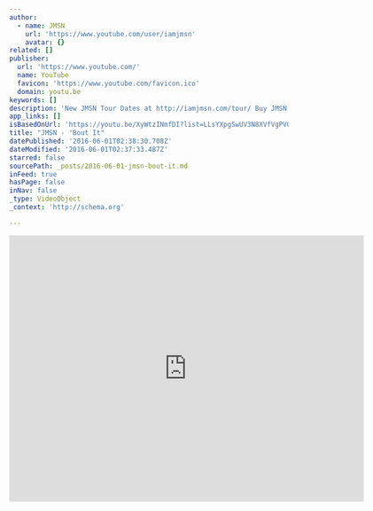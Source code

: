 ```yaml
---
author:
  - name: JMSN
    url: 'https://www.youtube.com/user/iamjmsn'
    avatar: {}
related: []
publisher:
  url: 'https://www.youtube.com/'
  name: YouTube
  favicon: 'https://www.youtube.com/favicon.ico'
  domain: youtu.be
keywords: []
description: 'New JMSN Tour Dates at http://iamjmsn.com/tour/ Buy JMSN - JMSN (Blue Album) Physical [CD, Vinyl, Digital]: http://shop.iamjmsn.com/ iTunes - https://itunes.apple.com/us/album/jmsn/id945749626 Directed by JMSN Director of Photography Sebastian Maldonado'
app_links: []
isBasedOnUrl: 'https://youtu.be/XyWtzINmfDI?list=LLsYXpgSwUV3N8XVfVgPV0rw'
title: "JMSN - 'Bout It"
datePublished: '2016-06-01T02:38:30.708Z'
dateModified: '2016-06-01T02:37:33.487Z'
starred: false
sourcePath: _posts/2016-06-01-jmsn-bout-it.md
inFeed: true
hasPage: false
inNav: false
_type: VideoObject
_context: 'http://schema.org'

---
```

<iframe src="https://cdn.embedly.com/widgets/media.html?src=https%3A%2F%2Fwww.youtube.com%2Fembed%2FXyWtzINmfDI%3Ffeature%3Doembed&amp;url=http%3A%2F%2Fwww.youtube.com%2Fwatch%3Fv%3DXyWtzINmfDI&amp;image=https%3A%2F%2Fi.ytimg.com%2Fvi%2FXyWtzINmfDI%2Fhqdefault.jpg&amp;key=b7d04c9b404c499eba89ee7072e1c4f7&amp;type=text%2Fhtml&amp;schema=youtube" width="640" height="480" scrolling="no" frameborder="0" allowfullscreen="" style=""></iframe>